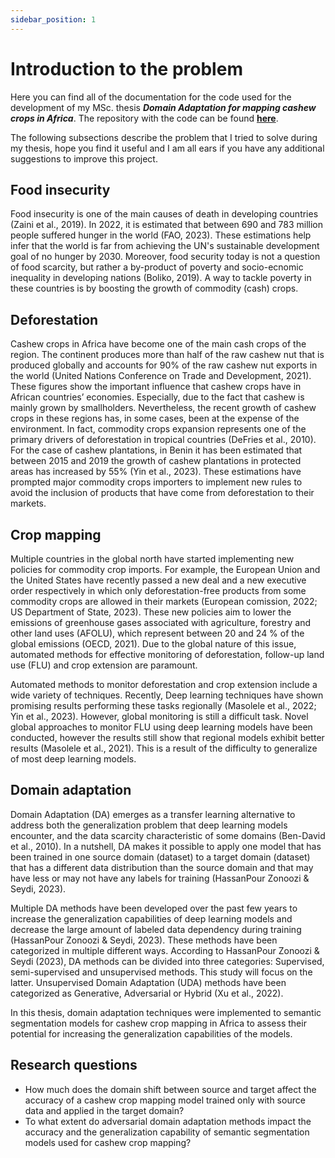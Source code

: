 ```yaml
---
sidebar_position: 1
---
```


# Introduction to the problem

Here you can find all of the documentation for the code used for the development of my MSc. thesis ***Domain Adaptation for mapping cashew crops in Africa***. The repository with the code can be found [**here**](https://github.com/mdominguezd/Thesis_model_training). 

The following subsections describe the problem that I tried to solve during my thesis, hope you find it useful and I am all ears if you have any additional suggestions to improve this project.

## Food insecurity

Food insecurity is one of the main causes of death in developing countries  (Zaini et al., 2019). In 2022, it is estimated that between 690 and 783 million people suffered hunger in the world (FAO, 2023). These estimations help infer that the world is far from achieving the UN's sustainable development goal of no hunger by 2030. Moreover, food security today is not a question of food scarcity, but rather a by-product of poverty and socio-ecnomic inequality in developing nations (Boliko, 2019). A way to tackle poverty in these countries is by boosting the growth of commodity (cash) crops.

## Deforestation

Cashew crops in Africa have become one of the main cash crops of the region. The continent produces more than half of the raw cashew nut that is produced globally and accounts for 90% of the raw cashew nut exports in the world (United Nations Conference on Trade and Development, 2021). These figures show the important influence that cashew crops have in African countries’ economies. Especially, due to the fact that cashew is mainly grown by smallholders. Nevertheless, the recent growth of cashew crops in these regions has, in some cases, been at the expense of the environment. In fact, commodity crops expansion represents one of the primary drivers of deforestation in tropical countries (DeFries et al., 2010). For the case of cashew plantations, in Benin it has been estimated that between 2015 and 2019 the growth of cashew plantations in protected areas has increased by 55% (Yin et al., 2023). These estimations have prompted major commodity crops importers to implement new rules to avoid the inclusion of products that have come from deforestation to their markets.

## Crop mapping

Multiple countries in the global north have started implementing new policies for commodity crop imports. For example, the European Union and the United States have recently passed a new deal and a new executive order respectively in which only deforestation-free products from some commodity crops are allowed in their markets (European comission, 2022; US Department of State, 2023). These new policies aim to lower the emissions of greenhouse gases associated with agriculture, forestry and other land uses (AFOLU), which represent between 20 and 24 % of the global emissions (OECD, 2021). Due to the global nature of this issue, automated methods for effective monitoring of deforestation, follow-up land use (FLU) and crop extension are paramount.

Automated methods to monitor deforestation and crop extension include a wide variety of techniques. Recently, Deep learning techniques have shown promising results performing these tasks regionally (Masolele et al., 2022; Yin et al., 2023). However, global monitoring is still a difficult task. Novel global approaches to monitor FLU using deep learning models have been conducted, however the results still show that regional models exhibit better results (Masolele et al., 2021). This is a result of the difficulty to generalize of most deep learning models.

## Domain adaptation

Domain Adaptation (DA) emerges as a transfer learning alternative to address both the generalization problem that deep learning models encounter, and the data scarcity characteristic of some domains (Ben-David et al., 2010). In a nutshell, DA makes it possible to apply one model that has been trained in one source domain (dataset) to a target domain (dataset) that has a different data distribution than the source domain and that may have less or may not have any labels for training (HassanPour Zonoozi & Seydi, 2023).

Multiple DA methods have been developed over the past few years to increase the generalization capabilities of deep learning models and decrease the large amount of labeled data dependency during training (HassanPour Zonoozi & Seydi, 2023). These methods have been categorized in multiple different ways. According to HassanPour Zonoozi & Seydi (2023), DA methods can be divided into three categories: Supervised, semi-supervised and unsupervised methods. This study will focus on the latter. Unsupervised Domain Adaptation (UDA) methods have been categorized as Generative, Adversarial or Hybrid (Xu et al., 2022).

In this thesis, domain adaptation techniques were implemented to semantic segmentation models for cashew crop mapping in Africa to assess their potential for increasing the generalization capabilities of the models.

## Research questions

* How much does the domain shift between source and target affect the accuracy of a cashew crop mapping model trained only with source data and applied in the target domain?
* To what extent do adversarial domain adaptation methods impact the accuracy and the generalization capability of semantic segmentation models used for cashew crop mapping?

